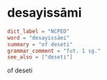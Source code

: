# desayissāmi

``` toml
dict_label = "NCPED"
word = "desayissāmi"
summary = "of deseti"
grammar_comment = "fut. 1 sg."
see_also = ["deseti"]
```

of deseti

